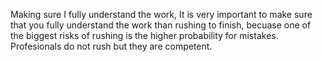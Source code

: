 Making sure I fully understand the work, It is very important to make sure that you fully understand the work than rushing to finish, becuase one of the biggest risks of rushing is the higher probability for mistakes.
Profesionals do not rush but they are competent.